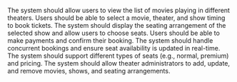 The system should allow users to view the list of movies playing in different theaters.
Users should be able to select a movie, theater, and show timing to book tickets.
The system should display the seating arrangement of the selected show and allow users to choose seats.
Users should be able to make payments and confirm their booking.
The system should handle concurrent bookings and ensure seat availability is updated in real-time.
The system should support different types of seats (e.g., normal, premium) and pricing.
The system should allow theater administrators to add, update, and remove movies, shows, and seating arrangements.